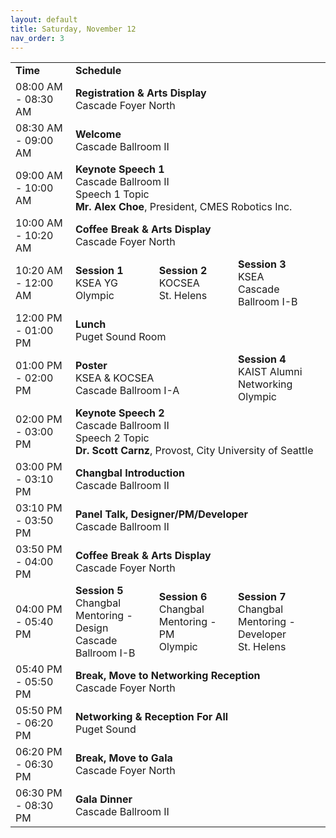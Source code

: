 ```yaml
---
layout: default
title: Saturday, November 12
nav_order: 3
---
```


<table>
  <tr>
    <td><b>Time</b></td>
    <td colspan="3"><b>Schedule</b></td>
  </tr>
  <tr>
    <td>08:00 AM - 08:30 AM</td>
    <td colspan="3">
        <b>Registration & Arts Display</b>
        <br>
        Cascade Foyer North
    </td>
  </tr>
  <tr>
    <td>08:30 AM - 09:00 AM</td>
    <td colspan="3">
        <b>Welcome</b>
        <br>
        Cascade Ballroom II
    </td>
  </tr>
  <tr>
    <td>09:00 AM - 10:00 AM</td>
    <td colspan="3">
        <b>Keynote Speech 1</b>
        <br>
        Cascade Ballroom II
        <br>
        Speech 1 Topic
        <br>
        <b>Mr. Alex Choe</b>, President, CMES Robotics Inc.
    </td>
  </tr>
  <tr>
    <td>10:00 AM - 10:20 AM</td>
    <td colspan="3">
        <b>Coffee Break & Arts Display</b>
        <br>
        Cascade Foyer North
    </td>
  </tr>
  <tr>
    <td>10:20 AM - 12:00 AM</td>
    <td>
        <b>Session 1</b>
        <br>
        KSEA YG
        <br>
        Olympic
    </td>
    <td>
        <b>Session 2</b>
        <br>
        KOCSEA
        <br>
        St. Helens
    </td>
    <td>
        <b>Session 3</b>
        <br>
        KSEA
        <br>
        Cascade Ballroom I-B
    </td>
  </tr>
  <tr>
    <td>12:00 PM - 01:00 PM</td>
    <td colspan="3">
        <b>Lunch</b>
        <br>
        Puget Sound Room
    </td>
  </tr>
  <tr>
    <td>01:00 PM - 02:00 PM</td>
    <td colspan="2">
        <b>Poster</b>
        <br>
        KSEA & KOCSEA
        <br>
        Cascade Ballroom I-A
    </td>
    <td>
        <b>Session 4</b>
        <br>
        KAIST Alumni Networking
        <br>
        Olympic
    </td>
  </tr>
  <tr>
    <td>02:00 PM - 03:00 PM</td>
    <td colspan="3">
        <b>Keynote Speech 2</b>
        <br>
        Cascade Ballroom II
        <br>
        Speech 2 Topic
        <br>
        <b>Dr. Scott Carnz</b>, Provost, City University of Seattle
    </td>
  </tr>
  <tr>
    <td>03:00 PM - 03:10 PM</td>
    <td colspan="3">
        <b>Changbal Introduction</b>
        <br>
        Cascade Ballroom II
    </td>
  </tr>
  <tr>
    <td>03:10 PM - 03:50 PM</td>
    <td colspan="3">
        <b>Panel Talk, Designer/PM/Developer</b>
        <br>
        Cascade Ballroom II
    </td>
  </tr>
  <tr>
    <td>03:50 PM - 04:00 PM</td>
    <td colspan="3">
        <b>Coffee Break & Arts Display</b>
        <br>
        Cascade Foyer North
    </td>
  </tr>
  <tr>
    <td>04:00 PM - 05:40 PM</td>
    <td>
        <b>Session 5</b>
        <br>
        Changbal Mentoring - Design
        <br>
        Cascade Ballroom I-B
    </td>
    <td>
        <b>Session 6</b>
        <br>
        Changbal Mentoring - PM
        <br>
        Olympic
    </td>
    <td>
        <b>Session 7</b>
        <br>
        Changbal Mentoring - Developer
        <br>
        St. Helens
    </td>
  </tr>
  <tr>
    <td>05:40 PM - 05:50 PM</td>
    <td colspan="3">
        <b>Break, Move to Networking Reception</b>
        <br>
        Cascade Foyer North
    </td>
  </tr>
  <tr>
    <td>05:50 PM - 06:20 PM</td>
    <td colspan="3">
        <b>Networking & Reception For All</b>
        <br>
        Puget Sound
    </td>
  </tr>
  <tr>
    <td>06:20 PM - 06:30 PM</td>
    <td colspan="3">
        <b>Break, Move to Gala</b>
        <br>
        Cascade Foyer North
    </td>
  </tr>
  <tr>
    <td>06:30 PM - 08:30 PM</td>
    <td colspan="3">
        <b>Gala Dinner</b>
        <br>
        Cascade Ballroom II
    </td>
  </tr>
</table>